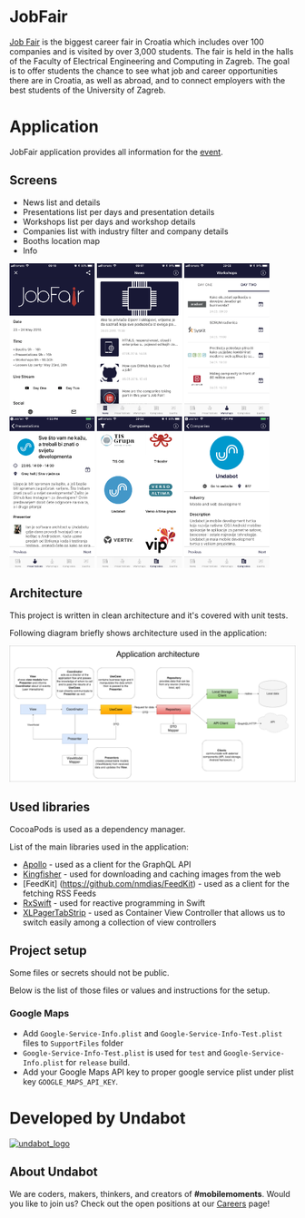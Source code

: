 # JobFair

[Job Fair](https://jobfair.fer.unizg.hr/) is the biggest career fair in Croatia which includes over 100 companies and is visited by over 3,000 students. The fair is held in the halls of the Faculty of Electrical Engineering and Computing in Zagreb. The goal is to offer students the chance to see what job and career opportunities there are in Croatia, as well as abroad, and to connect employers with the best students of the University of Zagreb. 

# Application

JobFair application provides all information for the [event]((https://jobfair.fer.unizg.hr/)). 

## Screens

- News list and details
- Presentations list per days and presentation details
- Workshops list per days and workshop details
- Companies list with industry filter and company details
- Booths location map
- Info

<p float="left">
  <img src="readme/about.png" width="150" />
  <img src="readme/news-list.png" width="150" /> 
  <img src="readme/workshops-list.png" width="150" /> 
  <img src="readme/presentation-details.png" width="150" /> 
  <img src="readme/companies-list.png" width="150" /> 
  <img src="readme/company-details.png" width="150" />
</p>

## Architecture
This project is written in clean architecture and it's covered with unit tests.

Following diagram briefly shows architecture used in the application:

![](readme/architecture-diagram.png "Application architecture diagram")

## Used libraries

CocoaPods is used as a dependency manager.

List of the main libraries used in the application:

- [Apollo](https://github.com/apollographql/apollo-ios) - used as a client for the GraphQL API
- [Kingfisher](https://github.com/onevcat/Kingfisher) - used for downloading and caching images from the web
- [FeedKit] (https://github.com/nmdias/FeedKit) - used as a client for the fetching RSS Feeds
- [RxSwift](https://github.com/ReactiveX/RxSwift) - used for reactive programming in Swift
- [XLPagerTabStrip](https://github.com/xmartlabs/XLPagerTabStrip) - used as Container View Controller that allows us to switch easily among a collection of view controllers

## Project setup

Some files or secrets should not be public. 

Below is the list of those files or values and instructions for the setup.

### Google Maps

- Add `Google-Service-Info.plist` and `Google-Service-Info-Test.plist` files to `SupportFiles` folder
- `Google-Service-Info-Test.plist` is used for `test` and `Google-Service-Info.plist` for `release` build.
- Add your Google Maps API key to proper google service plist under plist key `GOOGLE_MAPS_API_KEY`.

# Developed by Undabot

[![undabot_logo](https://user-images.githubusercontent.com/12301477/40064040-fcf22afe-585e-11e8-9315-9ecf70ebad7f.png)](https://undabot.com)

## About Undabot

We are coders, makers, thinkers, and creators of **#mobilemoments**. Would you like to join us? Check out the open positions at our [Careers](https://undabot.com/careers/) page!
